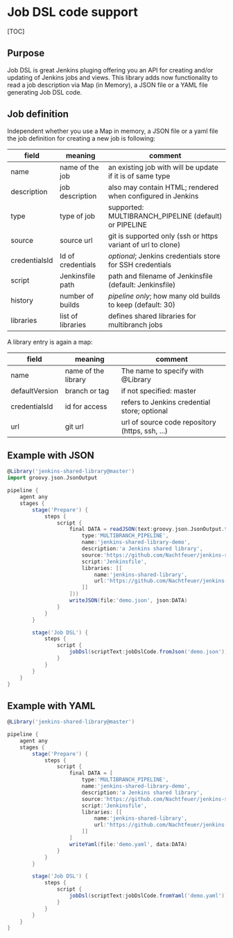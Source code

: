 # Job DSL code support

[TOC]

## Purpose

Job DSL is great Jenkins pluging offering you an API for creating
and/or updating of Jenkins jobs and views. This library adds now
functionality to read a job description via Map (in Memory),
a JSON file or a YAML file generating Job DSL code.

## Job definition

Independent whether you use a Map in memory, a JSON file or a yaml file the
job definition for creating a new job is following:

| field         | meaning           | comment                                                      |
|-------------- | ----------------- | ------------------------------------------------------------ |
| name          | name of the job   | an existing job with will be update if it is of same type    |
| description   | job description   | also may contain HTML; rendered when configured in Jenkins   |
| type          | type of job       | supported: MULTIBRANCH_PIPELINE (default) or PIPELINE        |
| source        | source url        | git is supported only (ssh or https variant of url to clone) |
| credentialsId | Id of credentials | *optional*; Jenkins credentials store for SSH credentials    |
| script        | Jenkinsfile path  | path and filename of Jenkinsfile (default: Jenkinsfile)      |
| history       | number of builds  | *pipeline only*; how many old builds to keep (default: 30)   |
| libraries     | list of libraries | defines shared libraries for multibranch jobs                |

A library entry is again a map:

| field          | meaning             | comment                                         |
|--------------- | ------------------- | ----------------------------------------------- |
| name           | name of the library | The name to specify with @Library               |
| defaultVersion | branch or tag       | if not specified: master                        |
| credentialsId  | id for access       | refers to Jenkins credential store; optional    |
| url            | git url             | url of source code repository (https, ssh, ...) |



## Example with JSON

```groovy
@Library('jenkins-shared-library@master')
import groovy.json.JsonOutput

pipeline {
    agent any
    stages {
        stage('Prepare') {
            steps {
                script {
                    final DATA = readJSON(text:groovy.json.JsonOutput.toJson([
                        type:'MULTIBRANCH_PIPELINE',
                        name:'jenkins-shared-library-demo',
                        description:'a Jenkins shared library',
                        source:'https://github.com/Nachtfeuer/jenkins-shared-library.git',
                        script:'Jenkinsfile',
                        libraries: [[
                            name:'jenkins-shared-library',
                            url:'https://github.com/Nachtfeuer/jenkins-shared-library.git'
                        ]]
                    ]))
                    writeJSON(file:'demo.json', json:DATA)
                }
            }
        }

        stage('Job DSL') {
            steps {
                script {
                    jobDsl(scriptText:jobDslCode.fromJson('demo.json'))
                }
            }
        }
    }
}
```

## Example with YAML

```groovy
@Library('jenkins-shared-library@master')

pipeline {
    agent any
    stages {
        stage('Prepare') {
            steps {
                script {
                    final DATA = [
                        type:'MULTIBRANCH_PIPELINE',
                        name:'jenkins-shared-library-demo',
                        description:'a Jenkins shared library',
                        source:'https://github.com/Nachtfeuer/jenkins-shared-library.git',
                        script:'Jenkinsfile',
                        libraries: [[
                            name:'jenkins-shared-library',
                            url:'https://github.com/Nachtfeuer/jenkins-shared-library.git'
                        ]]
                    ]
                    writeYaml(file:'demo.yaml', data:DATA)
                }
            }
        }

        stage('Job DSL') {
            steps {
                script {
                    jobDsl(scriptText:jobDslCode.fromYaml('demo.yaml'))
                }
            }
        }
    }
}
```
